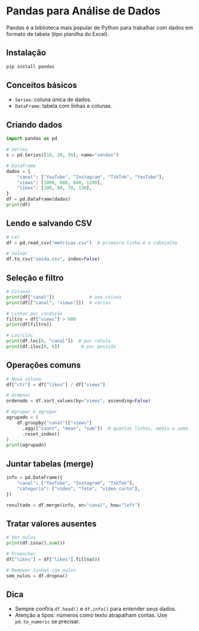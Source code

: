 # Pandas para Análise de Dados

Pandas é a biblioteca mais popular de Python para trabalhar com dados em formato de tabela (tipo planilha do Excel).

## Instalação
```bash
pip install pandas
```

## Conceitos básicos
- `Series`: coluna única de dados.
- `DataFrame`: tabela com linhas e colunas.

## Criando dados
```python
import pandas as pd

# Series
s = pd.Series([10, 20, 30], name="vendas")

# DataFrame
dados = {
    "canal": ["YouTube", "Instagram", "TikTok", "YouTube"],
    "views": [1000, 800, 600, 1200],
    "likes": [100, 90, 70, 130],
}
df = pd.DataFrame(dados)
print(df)
```

## Lendo e salvando CSV
```python
# Ler
df = pd.read_csv("metricas.csv")  # primeira linha é o cabeçalho

# Salvar
df.to_csv("saida.csv", index=False)
```

## Seleção e filtro
```python
# Colunas
print(df["canal"])             # uma coluna
print(df[["canal", "views"]])  # várias

# Linhas por condição
filtro = df["views"] > 900
print(df[filtro])

# Loc/iloc
print(df.loc[0, "canal"])  # por rótulo
print(df.iloc[0, 0])        # por posição
```

## Operações comuns
```python
# Nova coluna
df["ctr"] = df["likes"] / df["views"]

# Ordenar
ordenado = df.sort_values(by="views", ascending=False)

# Agrupar e agregar
agrupado = (
    df.groupby("canal")["views"]
      .agg(["count", "mean", "sum"])  # quantas linhas, média e soma
      .reset_index()
)
print(agrupado)
```

## Juntar tabelas (merge)
```python
info = pd.DataFrame({
    "canal": ["YouTube", "Instagram", "TikTok"],
    "categoria": ["vídeo", "foto", "vídeo curto"],
})

resultado = df.merge(info, on="canal", how="left")
```

## Tratar valores ausentes
```python
# Ver nulos
print(df.isna().sum())

# Preencher
df["likes"] = df["likes"].fillna(0)

# Remover linhas com nulos
sem_nulos = df.dropna()
```

## Dica
- Sempre confira `df.head()` e `df.info()` para entender seus dados.
- Atenção a tipos: números como texto atrapalham contas. Use `pd.to_numeric` se precisar.